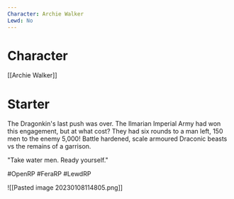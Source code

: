 ```yaml
---
Character: Archie Walker
Lewd: No
---
```

# Character
[[Archie Walker]]

# Starter
The Dragonkin's last push was over. The Ilmarian Imperial Army had won this engagement, but at what cost? They had six rounds to a man left, 150 men to the enemy 5,000! Battle hardened, scale armoured Draconic beasts vs the remains of a garrison.

"Take water men. Ready yourself."

#OpenRP #FeraRP #LewdRP 

![[Pasted image 20230108114805.png]]